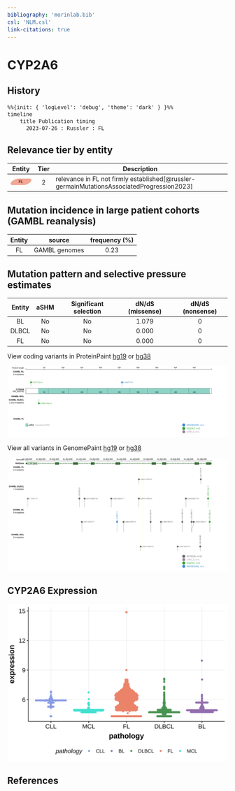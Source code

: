 ```yaml
---
bibliography: 'morinlab.bib'
csl: 'NLM.csl'
link-citations: true
---
```

# CYP2A6

## History

```mermaid
%%{init: { 'logLevel': 'debug', 'theme': 'dark' } }%%
timeline
    title Publication timing
      2023-07-26 : Russler : FL
```

## Relevance tier by entity

|Entity|Tier|Description                           |
|:------:|:----:|--------------------------------------|
|![FL](images/icons/FL_tier2.png)    |2   |relevance in FL not firmly established[@russler-germainMutationsAssociatedProgression2023]|

## Mutation incidence in large patient cohorts (GAMBL reanalysis)

|Entity|source       |frequency (%)|
|:------:|:-------------:|:-------------:|
|FL    |GAMBL genomes|0.23         |

## Mutation pattern and selective pressure estimates

|Entity|aSHM|Significant selection|dN/dS (missense)|dN/dS (nonsense)|
|:------:|:----:|:---------------------:|:----------------:|:----------------:|
|BL    |No  |No                   |1.079           |0               |
|DLBCL |No  |No                   |0.000           |0               |
|FL    |No  |No                   |0.000           |0               |




View coding variants in ProteinPaint [hg19](https://morinlab.github.io/LLMPP/GAMBL/CYP2A6_protein.html)  or [hg38](https://morinlab.github.io/LLMPP/GAMBL/CYP2A6_protein_hg38.html)

![](images/proteinpaint/CYP2A6_NM_000762.svg)

View all variants in GenomePaint [hg19](https://morinlab.github.io/LLMPP/GAMBL/CYP2A6.html)  or [hg38](https://morinlab.github.io/LLMPP/GAMBL/CYP2A6_hg38.html)

![](images/proteinpaint/CYP2A6.svg)

## CYP2A6 Expression
![](images/gene_expression/CYP2A6_by_pathology.svg)
<!-- ORIGIN: russler-germainMutationsAssociatedProgression2023a -->
<!-- FL: russler-germainMutationsAssociatedProgression2023b -->

## References

